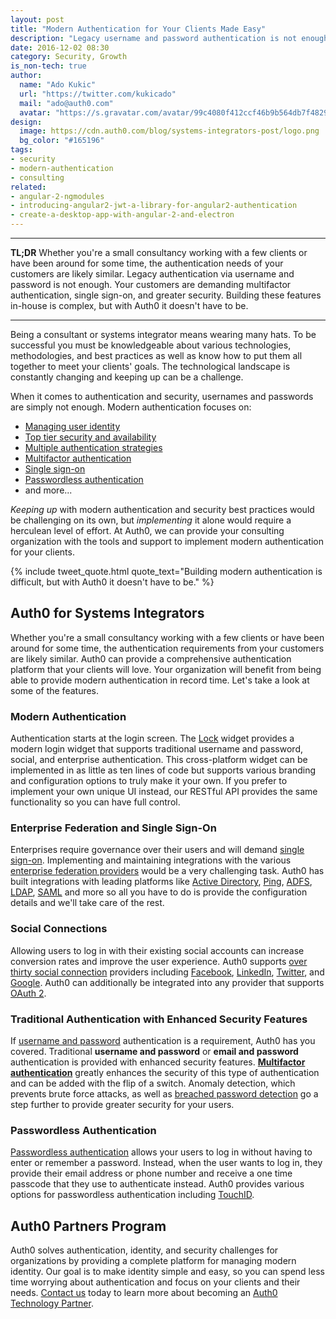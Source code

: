 ```yaml
---
layout: post
title: "Modern Authentication for Your Clients Made Easy"
description: "Legacy username and password authentication is not enough. Learn about modern authentication and how Auth0 can help you implement it for your clients."
date: 2016-12-02 08:30
category: Security, Growth
is_non-tech: true
author:
  name: "Ado Kukic"
  url: "https://twitter.com/kukicado"
  mail: "ado@auth0.com"
  avatar: "https://s.gravatar.com/avatar/99c4080f412ccf46b9b564db7f482907?s=200"
design:
  image: https://cdn.auth0.com/blog/systems-integrators-post/logo.png
  bg_color: "#165196"
tags:
- security
- modern-authentication
- consulting
related:
- angular-2-ngmodules
- introducing-angular2-jwt-a-library-for-angular2-authentication
- create-a-desktop-app-with-angular-2-and-electron
---
```


---

**TL;DR** Whether you're a small consultancy working with a few clients or have been around for some time, the authentication needs of your customers are likely similar. Legacy authentication via username and password is not enough. Your customers are demanding multifactor authentication, single sign-on, and greater security. Building these features in-house is complex, but with Auth0 it doesn't have to be.

---

Being a consultant or systems integrator means wearing many hats. To be successful you must be knowledgeable about various technologies, methodologies, and best practices as well as know how to put them all together to meet your clients' goals. The technological landscape is constantly changing and keeping up can be a challenge.

When it comes to authentication and security, usernames and passwords are simply not enough. Modern authentication focuses on:

* [Managing user identity](https://auth0.com/docs/user-profile)
* [Top tier security and availability](https://auth0.com/security)
* [Multiple authentication strategies](https://auth0.com/docs/identityproviders)
* [Multifactor authentication](https://auth0.com/docs/multifactor-authentication)
* [Single sign-on](https://auth0.com/docs/sso)
* [Passwordless authentication](https://auth0.com/passwordless)
* and more...

*Keeping up* with modern authentication and security best practices would be challenging on its own, but *implementing* it alone would require a herculean level of effort.  At Auth0, we can provide your consulting organization with the tools and support to implement modern authentication for your clients.

{% include tweet_quote.html quote_text="Building modern authentication is difficult, but with Auth0 it doesn't have to be." %}

## Auth0 for Systems Integrators

Whether you're a small consultancy working with a few clients or have been around for some time, the authentication requirements from your customers are likely similar. Auth0 can provide a comprehensive authentication platform that your clients will love. Your organization will benefit from being able to provide modern authentication in record time. Let's take a look at some of the features.

### Modern Authentication

Authentication starts at the login screen. The [Lock](https://auth0.com/lock) widget provides a modern login widget that supports traditional username and password, social, and enterprise authentication. This cross-platform widget can be implemented in as little as ten lines of code but supports various branding and configuration options to truly make it your own. If you prefer to implement your own unique UI instead, our RESTful API provides the same functionality so you can have full control.

### Enterprise Federation and Single Sign-On

Enterprises require governance over their users and will demand [single sign-on](https://auth0.com/docs/sso). Implementing and maintaining integrations with the various [enterprise federation providers](https://auth0.com/docs/identityproviders#enterprise) would be a very challenging task. Auth0 has built integrations with leading platforms like [Active Directory](https://auth0.com/docs/connections/enterprise/active-directory), [Ping](https://auth0.com/docs/protocols/saml/identity-providers/ping7), [ADFS](https://auth0.com/docs/connections/enterprise/adfs), [LDAP](https://auth0.com/docs/connections/enterprise/active-directory), [SAML](https://auth0.com/docs/protocols/saml/saml-configuration) and more so all you have to do is provide the configuration details and we'll take care of the rest.

### Social Connections

Allowing users to log in with their existing social accounts can increase conversion rates and improve the user experience. Auth0 supports [over thirty social connection](https://auth0.com/docs/identityproviders) providers including [Facebook](https://facebook.com), [LinkedIn](https://linkedin.com), [Twitter](https://twitter.com), and [Google](https://google.com). Auth0 can additionally be integrated into any provider that supports [OAuth 2](https://auth0.com/docs/extensions/custom-social-extensions).

### Traditional Authentication with Enhanced Security Features

If [username and password](https://auth0.com/docs/connections/database) authentication is a requirement, Auth0 has you covered. Traditional **username and password** or **email and password** authentication is provided with enhanced security features. [**Multifactor authentication**](https://auth0.com/docs/multifactor-authentication) greatly enhances the security of this type of authentication and can be added with the flip of a switch. Anomaly detection, which prevents brute force attacks, as well as [breached password detection](https://auth0.com/breached-passwords) go a step further to provide greater security for your users.

### Passwordless Authentication

[Passwordless authentication](https://auth0.com/passwordless) allows your users to log in without having to enter or remember a password. Instead, when the user wants to log in, they provide their email address or phone number and receive a one time passcode that they use to authenticate instead. Auth0 provides various options for passwordless authentication including [TouchID](https://auth0.com/docs/libraries/lock-ios/touchid-authentication). 

## Auth0 Partners Program

Auth0 solves authentication, identity, and security challenges for organizations by providing a complete platform for managing modern identity. Our goal is to make identity simple and easy, so you can spend less time worrying about authentication and focus on your clients and their needs. [Contact us](https://auth0.com/partners#become-a-partner) today to learn more about becoming an [Auth0 Technology Partner](https://auth0.com/partners).